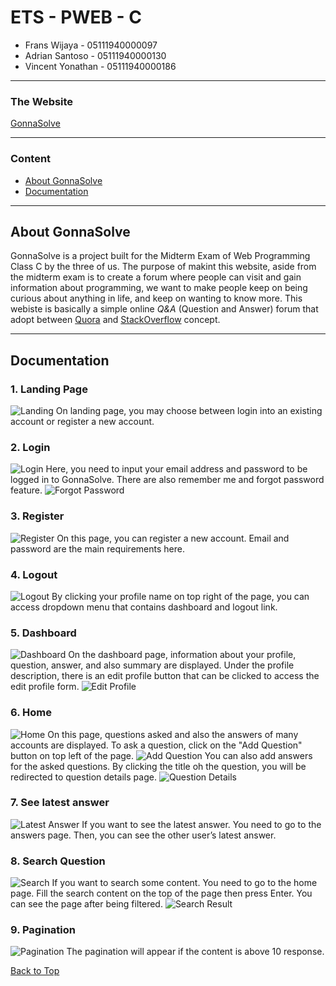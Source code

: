 # ETS - PWEB - C

* Frans Wijaya        - 05111940000097
* Adrian Santoso      - 05111940000130
* Vincent Yonathan    - 05111940000186
---
### The Website
[GonnaSolve](http://gonnasolve.000webhostapp.com/)

---
### Content
* [About GonnaSolve](#About-GonnaSolve)
* [Documentation](#Documentation)
---

## About GonnaSolve
GonnaSolve is a project built for the Midterm Exam of Web Programming Class C by the three of us. The purpose of makint this website, aside from the midterm exam is to create a forum where people can visit and gain information about programming, we want to make people keep on being curious about anything in life, and keep on wanting to know more. This webiste is basically a simple online *Q&A* (Question and Answer) forum that adopt between [Quora](https://quora.com) and [StackOverflow](https://stackoverflow.com) concept.

---
## Documentation

### 1. Landing Page
![Landing](documentation/index.png)
On landing page, you may choose between login into an existing account or register a new account.

### 2. Login
![Login](documentation/login.png)
Here, you need to input your email address and password to be logged in to GonnaSolve. There are also remember me and forgot password feature.
![Forgot Password](documentation/forgot_password.png)

### 3. Register
![Register](documentation/register.png)
On this page, you can register a new account. Email and password are the main requirements here.

### 4. Logout
![Logout](documentation/logout.png)
By clicking your profile name on top right of the page, you can access dropdown menu that contains dashboard and logout link.

### 5. Dashboard
![Dashboard](documentation/dashboard.png)
On the dashboard page, information about your profile, question, answer, and also summary are displayed. Under the profile description, there is an edit profile button that can be clicked to access the edit profile form.
![Edit Profile](documentation/edit_profile.png)

### 6. Home
![Home](documentation/home.png)
On this page, questions asked and also the answers of many accounts are displayed. To ask a question, click on the "Add Question" button on top left of the page.
![Add Question](documentation/add_question.png)
You can also add answers for the asked questions. By clicking the title oh the question, you will be redirected to question details page.
![Question Details](documentation/add_answer.png)

### 7. See latest answer
![Latest Answer](documentation/answer.png)
If you want to see the latest answer. You need to go to the answers page. Then, you can see the other user’s latest answer.

### 8. Search Question
![Search](documentation/search.png)
If you want to search some content. You need to go to the home page. Fill the search content on the top of the page then press Enter. You can see the page after being filtered.
![Search Result](documentation/search_result.png)

### 9. Pagination
![Pagination](documentation/pagination.png)
The pagination will appear if the content is above 10 response.

[Back to Top](#Content)
